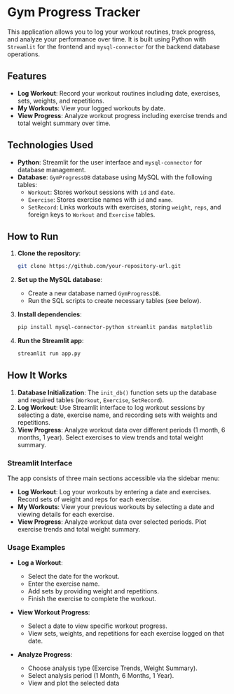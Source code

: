 
# Gym Progress Tracker

This application allows you to log your workout routines, track progress, and analyze your performance over time. It is built using Python with `Streamlit` for the frontend and `mysql-connector` for the backend database operations.

## Features

- **Log Workout**: Record your workout routines including date, exercises, sets, weights, and repetitions.
- **My Workouts**: View your logged workouts by date.
- **View Progress**: Analyze workout progress including exercise trends and total weight summary over time.

## Technologies Used

- **Python**: Streamlit for the user interface and `mysql-connector` for database management.
- **Database**: `GymProgressDB` database using MySQL with the following tables:
  - `Workout`: Stores workout sessions with `id` and `date`.
  - `Exercise`: Stores exercise names with `id` and `name`.
  - `SetRecord`: Links workouts with exercises, storing `weight`, `reps`, and foreign keys to `Workout` and `Exercise` tables.

## How to Run

1. **Clone the repository**:
   ```bash
   git clone https://github.com/your-repository-url.git
   ```

2. **Set up the MySQL database**:
   - Create a new database named `GymProgressDB`.
   - Run the SQL scripts to create necessary tables (see below).

3. **Install dependencies**:
   ```bash
   pip install mysql-connector-python streamlit pandas matplotlib
   ```

4. **Run the Streamlit app**:
   ```bash
   streamlit run app.py
   ```

## How It Works

1. **Database Initialization**: The `init_db()` function sets up the database and required tables (`Workout`, `Exercise`, `SetRecord`).
2. **Log Workout**: Use Streamlit interface to log workout sessions by selecting a date, exercise name, and recording sets with weights and repetitions.
3. **View Progress**: Analyze workout data over different periods (1 month, 6 months, 1 year). Select exercises to view trends and total weight summary.

### Streamlit Interface

The app consists of three main sections accessible via the sidebar menu:
- **Log Workout**: Log your workouts by entering a date and exercises. Record sets of weight and reps for each exercise.
- **My Workouts**: View your previous workouts by selecting a date and viewing details for each exercise.
- **View Progress**: Analyze workout data over selected periods. Plot exercise trends and total weight summary.

### Usage Examples

- **Log a Workout**:
  - Select the date for the workout.
  - Enter the exercise name.
  - Add sets by providing weight and repetitions.
  - Finish the exercise to complete the workout.

- **View Workout Progress**:
  - Select a date to view specific workout progress.
  - View sets, weights, and repetitions for each exercise logged on that date.

- **Analyze Progress**:
  - Choose analysis type (Exercise Trends, Weight Summary).
  - Select analysis period (1 Month, 6 Months, 1 Year).
  - View and plot the selected data
